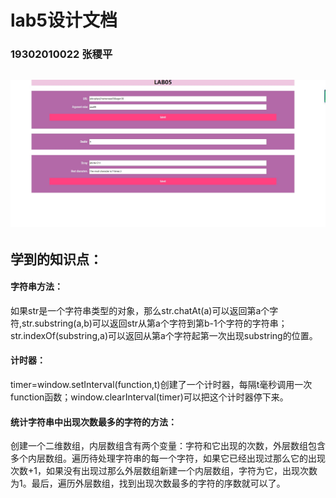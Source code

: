 # lab5设计文档

### 19302010022 张稷平

## ![网站截图](.\网站截图.jpg)

## 学到的知识点：

#### 字符串方法：

如果str是一个字符串类型的对象，那么str.chatAt(a)可以返回第a个字符,str.substring(a,b)可以返回str从第a个字符到第b-1个字符的字符串；str.indexOf(substring,a)可以返回从第a个字符起第一次出现substring的位置。

#### 计时器：

timer=window.setInterval(function,t)创建了一个计时器，每隔t毫秒调用一次function函数；window.clearInterval(timer)可以把这个计时器停下来。

#### 统计字符串中出现次数最多的字符的方法：

创建一个二维数组，内层数组含有两个变量：字符和它出现的次数，外层数组包含多个内层数组。遍历待处理字符串的每一个字符，如果它已经出现过那么它的出现次数+1，如果没有出现过那么外层数组新建一个内层数组，字符为它，出现次数为1。最后，遍历外层数组，找到出现次数最多的字符的序数就可以了。
